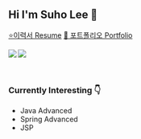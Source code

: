 ## Hi I'm Suho Lee 👋

[⭐이력서 Resume](https://resume.suho.info/)
[🌠 포트폴리오 Portfolio](https://drive.google.com/file/d/1sLLm75Gw8qllZtRgdaFtnGzvagMU4QYw/view?usp=sharing)

<p><img align="left" src=https://github-readme-stats.vercel.app/api?username=angelSuho&show_icons=true&theme=merko)/></p>
<p><img align="center" src=https://github-readme-stats.vercel.app/api/top-langs/?username=angelSuho&layout=compact&theme=merko)/></p>
<br/>

### Currently Interesting 👇

- Java Advanced
- Spring Advanced
- JSP

<br/>
